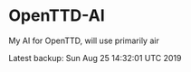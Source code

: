 # OpenTTD-AI
My AI for OpenTTD, will use primarily air

Latest backup: Sun Aug 25 14:32:01 UTC 2019
